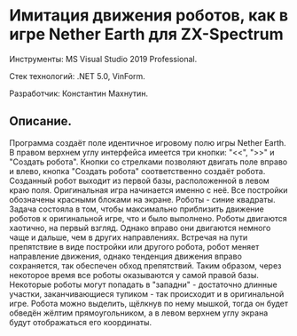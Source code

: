 # Имитация движения роботов, как в игре Nether Earth для ZX-Spectrum

Инструменты: MS Visual Studio 2019 Professional.

Стек технологий: .NET 5.0, VinForm.

Разработчик: Константин Махнутин.

## Описание.
Программа создаёт поле идентичное игровому полю игры Nether Earth. В правом верхнем углу интерфейса имеется три кнопки: "<<", ">>" и "Создать робота".
Кнопки со стрелками позволяют двигать поле вправо и влево, кнопка "Создать робота" соответственно создаёт робота. Созданный робот выходит из первой базы,
расположенной в левом краю поля. Оригинальная игра начинается именно с неё. Все постройки обозначены красными блоками на экране. Роботы - синие квадраты.
Задача состояла в том, чтобы максимально приблизить движение роботов к оригинальной игре, что и было выполнено. Роботы двигаются хаотично, на первый взгляд.
Однако вправо они двигаются немного чаще и дальше, чем в других направлениях. Встречая на пути препятствие в виде постройки или другого робота, робот меняет
направление движения, однако тенденция движения вправо сохраняется, так обеспечен обход препятствий. Таким образом, через некоторое время все роботы
оказываются у самой правой базы. Некоторые роботы могут попадать в "западни" - достаточно длинные участки, заканчивающиеся тупиком - так происходит
и в оригинальной игре. Робота можно выделить, щёлкнув по нему мышкой, тогда он будет обведён жёлтим прямоугольником, а в левом верхнем углу экрана будут
отображаться его координаты.
